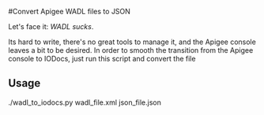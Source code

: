 #Convert Apigee WADL files to JSON

Let's face it: *WADL sucks*.

Its hard to write, there's no great tools to manage it, and the Apigee console leaves a bit to be desired. In order to smooth the transition from the Apigee console to IODocs, just run this script and convert the file

## Usage

./wadl\_to\_iodocs.py wadl\_file.xml json\_file.json
